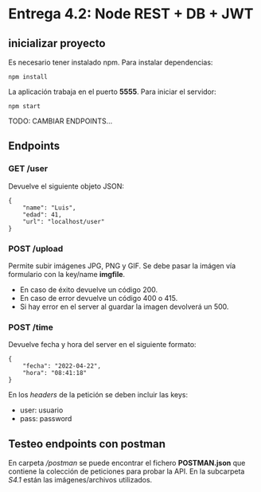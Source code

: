 # Entrega 4.2: Node REST + DB + JWT
## inicializar proyecto
Es necesario tener instalado npm.
Para instalar dependencias:
```
npm install
```
La aplicación trabaja en el puerto **5555**.
Para iniciar el servidor:
```
npm start
```
TODO: CAMBIAR ENDPOINTS...
## Endpoints
### GET /user
Devuelve el siguiente objeto JSON:
```
{
    "name": "Luis",
    "edad": 41,
    "url": "localhost/user"
}
```
### POST /upload
Permite subir imágenes JPG, PNG y GIF.
Se debe pasar la imágen vía formulario con la key/name **imgfile**.
- En caso de éxito devuelve un código 200.
- En caso de error devuelve un código 400 o 415.
- Si hay error en el server al guardar la imagen devolverá un 500.

### POST /time
Devuelve fecha y hora del server en el siguiente formato:
```
{
    "fecha": "2022-04-22",
    "hora": "08:41:18"
}
```
En los *headers* de la petición se deben incluir las keys:
- user: usuario
- pass: password

## Testeo endpoints con postman
En carpeta */postman* se puede encontrar el fichero **POSTMAN.json** que contiene la colección de peticiones para probar la API. En la subcarpeta *S4.1* están las imágenes/archivos utilizados.